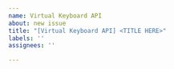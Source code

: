 ```yaml
---
name: Virtual Keyboard API
about: new issue
title: "[Virtual Keyboard API] <TITLE HERE>"
labels: ''
assignees: ''

---
```



